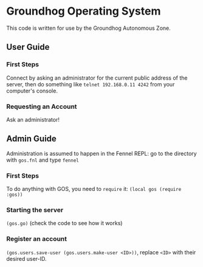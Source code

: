 # Groundhog Operating System

This code is written for use by the Groundhog Autonomous Zone.

## User Guide

### First Steps

Connect by asking an administrator for the current public address of the server, then do something like `telnet 192.168.0.11 4242` from your computer's console.

### Requesting an Account

Ask an administrator!

## Admin Guide

Administration is assumed to happen in the Fennel REPL: go to the directory with `gos.fnl` and type `fennel`

### First Steps

To do anything with GOS, you need to `require` it: `(local gos (require :gos))`

### Starting the server

`(gos.go)` (check the code to see how it works)

### Register an account

`(gos.users.save-user (gos.users.make-user <ID>))`, replace `<ID>` with their desired user-ID.